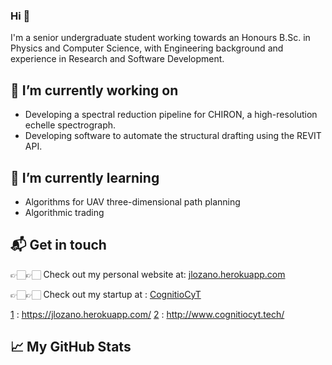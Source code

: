### Hi 👋

I'm a senior undergraduate student working towards an Honours B.Sc. in Physics and Computer Science, with Engineering background and experience in Research and Software Development. 


## 🔭 I’m currently working on  
- Developing a spectral reduction pipeline for CHIRON, a high-resolution echelle spectrograph.
- Developing software to automate the structural drafting using the REVIT API.

## 🌱 I’m currently learning 
- Algorithms for UAV three-dimensional path planning
- Algorithmic trading

## 📬 Get in touch

👉🏻👉🏻 Check out my personal website at: [jlozano.herokuapp.com][1]  

👉🏻👉🏻 Check out my startup at : [CognitioCyT][2] 

[1] : https://jlozano.herokuapp.com/
[2] : http://www.cognitiocyt.tech/

## &#x1f4c8; My GitHub Stats


[1]:
  https://natterstefan.me/?utm_source=github.com&utm_medium=gh-profile-natterstefan&utm_campaign=natterstefan
[2]: https://www.linkedin.com/in/natterstefan
[3]: https://www.twitter.com/natterstefan
[4]: https://blog.natterstefan.me
[5]:
  https://newsletter.natterstefan.me?utm_source=github.com&utm_medium=gh-profile-natterstefan&utm_campaign=natterstefan
[6]: https://medium.com/@natterstefan
[7]: https://hashnode.com/@natterstefan
[8]: https://nttr.st/2QoQhEb
[9]: https://nttr.st/2YEatXb
[10]: https://dev.to/natterstefan
